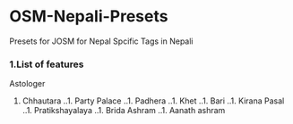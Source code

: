 # OSM-Nepali-Presets
Presets for JOSM for Nepal Spcific Tags in Nepali




### 1.List of features
  Astologer
  1. Chhautara
..1. Party Palace
..1. Padhera
..1. Khet
..1. Bari
..1. Kirana Pasal
..1. Pratikshayalaya
..1. Brida Ashram
..1. Aanath ashram

